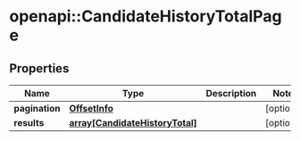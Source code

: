 # openapi::CandidateHistoryTotalPage


## Properties
Name | Type | Description | Notes
------------ | ------------- | ------------- | -------------
**pagination** | [**OffsetInfo**](OffsetInfo.md) |  | [optional] 
**results** | [**array[CandidateHistoryTotal]**](CandidateHistoryTotal.md) |  | [optional] 


